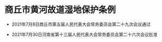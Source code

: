 # 商丘市黄河故道湿地保护条例

- 2021年7月8日商丘市第五届人民代表大会常务委员会第二十九次会议通过

- 2021年7月30日河南省第十三届人民代表大会常务委员会第二十六次会议批准

<!-- INFO END -->
